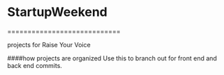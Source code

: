 # StartupWeekend
============================

projects for Raise Your Voice

####how projects are organized
Use this to branch out for front end and back end commits. 




